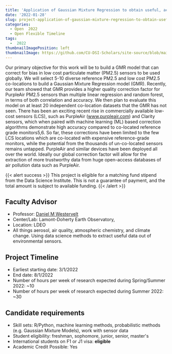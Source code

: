 ```yaml
---
title: 'Application of Gaussian Mixture Regression to obtain useful, actionable air pollution data from consumer-grade, low-cost monitoring devices'
date: '2022-01-28'
slug: project-application-of-gaussian-mixture-regression-to-obtain-useful-actionable-air-pollution-data-from-consumer-grade-low-cost-monitoring-devices
categories:
  - Open  2022 
  - Open Flexible Timeline
tags:
  -  2022
thumbnailImagePosition: left
thumbnailImage: https://github.com/CU-DSI-Scholars/site-source/blob/main/static/img/co2_cloud.png?raw=true
---
```

Our primary objective for this work will be to build a GMR model that can correct for bias in low cost particulate matter (PM2.5) sensors to be used globally. We will select 5-10 diverse reference PM2.5 and low cost PM2.5 co-locations to build a Gaussian Mixture Regression model (GMR). Recently, our team showed that GMR provides a higher quality correction factor for PurpleAir PM2.5 sensors than multiple linear regression and random forest, in terms of both correlation and accuracy. We then plan to evaluate this model on at least 20 independent co-location datasets that the GMR has not seen. There has been an exciting recent rise in commercially available low-cost sensors (LCS), such as PurpleAir (www.purpleair.com) and Clarity sensors, which when paired with machine learning (ML) based correction algorithms demonstrate high accuracy compared to co-located reference grade monitors5,6. So far, these corrections have been limited to the few LCS locations which are co-located with expensive reference-grade monitors, while the potential from the thousands of un-co-located sensors remains untapped. PurpleAir and similar devices have been deployed all over the world. Ideally our global correction factor will allow for the extraction of more trustworthy data from huge open-access databases of air pollution data such as PurpleAir. 

<!--more-->

{{< alert success >}}
This project is eligible for a matching fund stipend from the Data Science Institute. This is not a guarantee of payment, and the total amount is subject to available funding.
{{< /alert >}}

## Faculty Advisor
+ Professor: [Daniel M Westervelt](https://aerosol.ldeo.columbia.edu/)
+ Center/Lab: Lamont-Doherty Earth Observatory,
+ Location: LDEO
+ All things aerosol, air quality, atmospheric chemistry, and climate change. Using data science methods to extract useful data out of environmental sensors.

## Project Timeline
+ Earliest starting date: 3/1/2022
+ End date: 8/1/2022
+ Number of hours per week of research expected during Spring/Summer 2022: ~10
+ Number of hours per week of research expected during Summer 2022: ~30

## Candidate requirements
+ Skill sets: R/Python, machine learning methods, probabilistic methods (e.g. Gaussian Mixture Models),  work with sensor data
+ Student eligibility: freshman, sophomore, junior, senior, master's
+ International students on F1 or J1 visa: **eligible**
+ Academic Credit Possible: Yes

